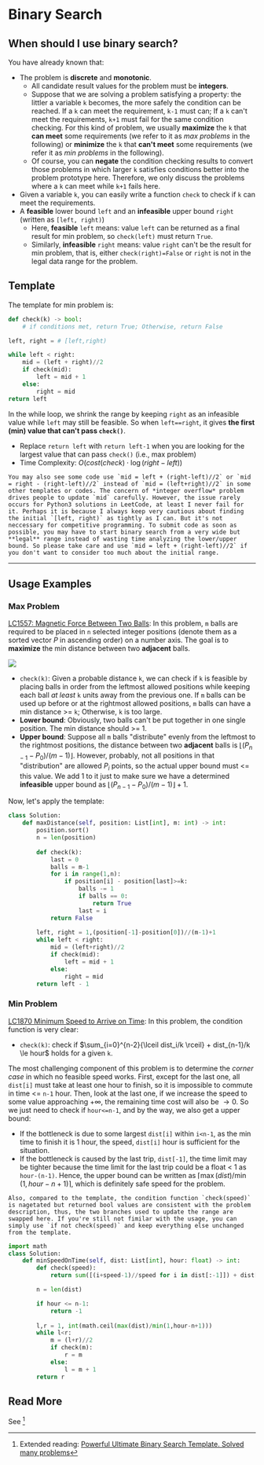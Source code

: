 # Binary Search

## When should I use binary search?

You have already known that:

- The problem is **discrete** and **monotonic**. 
  - All candidate result values for the problem must be **integers**.
  - Suppose that we are solving a problem satisfying a property: the littler a variable `k` becomes, the more safely the condition can be reached. If a `k` can meet the requirement, `k-1` must can; If a `k` can't meet the requirements, `k+1` must fail for the same condition checking. For this kind of problem, we usually **maximize** the `k` that **can meet** some requirements (we refer to it as *max problems* in the following) or **minimize** the `k` that **can't meet** some requirements (we refer it as *min problems* in the following).
  - Of course, you can **negate** the condition checking results to convert those problems in which larger `k` satisfies conditions better into the problem prototype here. Therefore, we only discuss the problems where a `k` can meet while `k+1` fails here.
- Given a variable `k`, you can easily write a function `check` to check if `k` can meet the requirements.
- A **feasible** lower bound `left` and an **infeasible** upper bound `right` (written as `[left, right)`)
    - Here, **feasible** `left` means: value `left` can be returned as a final result for min problem, so `check(left)` must return `True`.
    - Similarly, **infeasible** `right` means: value `right` can't be the result for min problem, that is, either `check(right)=False` or `right` is not in the legal data range for the problem.
    
    
## Template

The template for min problem is:

```python
def check(k) -> bool:
    # if conditions met, return True; Otherwise, return False

left, right = # [left,right)

while left < right:
    mid = (left + right)//2
    if check(mid):
        left = mid + 1
    else:
        right = mid
return left
```

In the while loop, we shrink the range by keeping `right` as an infeasible value while `left` may still be feasible. So when `left==right`, it gives **the first (min) value that can't pass `check()`**.
-  Replace `return left` with `return left-1` when you are looking for the largest value that can pass `check()` (i.e., max problem)
- Time Complexity: $O(cost(check)\cdot\log(right-left))$

````{note}
You may also see some code use `mid = left + (right-left)//2` or `mid = right - (right-left)//2` instead of `mid = (left+right)//2` in some other templates or codes. The concern of *integer overflow* problem drives people to update `mid` carefully. However, the issue rarely occurs for Python3 solutions in LeetCode, at least I never fail for it. Perhaps it is because I always keep very cautious about finding the initial `[left, right)` as tightly as I can. But it's not neccessary for competitive programming. To submit code as soon as possible, you may have to start binary search from a very wide but **legal** range instead of wasting time analyzing the lower/upper bound. So please take care and use `mid = left + (right-left)//2` if you don't want to consider too much about the initial range.
````

---

## Usage Examples

### Max Problem

[LC1557: Magnetic Force Between Two Balls](https://leetcode.com/problems/magnetic-force-between-two-balls/): In this problem, `m` balls are required to be placed in `n` selected integer positions (denote them as a sorted vector $P$ in ascending order) on a number axis. The goal is to **maximize** the min distance between two **adjacent** balls.

![](https://assets.leetcode.com/uploads/2020/08/11/q3v1.jpg)

- `check(k)`: Given a probable distance `k`, we can check if `k` is feasible by placing balls in order from the leftmost allowed positions while keeping each ball *at least* `k` units away from the previous one. If `m` balls can be used up before or at the rightmost allowed positions, `m` balls can have a min distance >= `k`; Otherwise, `k` is too large.
- **Lower bound**: Obviously, two balls can't be put together in one single position. The min distance should >= 1.
- **Upper bound**: Suppose all `m` balls "distribute" evenly from the leftmost to the rightmost positions, the distance between two **adjacent** balls is $\lfloor (P_{n-1} - P_0)/(m-1) \rfloor$. However, probably, not all positions in that "distribution" are allowed $P_i$ points, so the actual upper bound must <= this value. We add 1 to it just to make sure we have a determined **infeasible** upper bound as $\lfloor (P_{n-1} - P_0)/(m-1) \rfloor + 1$.

Now, let's apply the template:

```py
class Solution:
    def maxDistance(self, position: List[int], m: int) -> int:
        position.sort()
        n = len(position)
        
        def check(k):
            last = 0
            balls = m-1
            for i in range(1,n):
                if position[i] - position[last]>=k:
                    balls -= 1
                    if balls == 0:
                        return True
                    last = i
            return False
        
        left, right = 1,(position[-1]-position[0])//(m-1)+1
        while left < right:
            mid = (left+right)//2
            if check(mid):
                left = mid + 1
            else:
                right = mid
        return left - 1
```



### Min Problem

[LC1870 Minimum Speed to Arrive on Time](https://leetcode.com/problems/minimum-speed-to-arrive-on-time/): In this problem, the condition function is very clear:
- `check(k)`: check if $\sum_{i=0}^{n-2}{\lceil dist_i/k \rceil} + dist_{n-1}/k \le hour$ holds for a given `k`.

The most challenging component of this problem is to determine the *corner case* in which no feasible speed works. First, except for the last one, all `dist[i]` must take at least one hour to finish, so it is impossible to commute in time <= `n-1` hour. Then, look at the last one, if we increase the speed to some value approaching $+\infty$, the remaining time cost will also be $\to 0$. So we just need to check if `hour<=n-1`, and by the way, we also get a upper bound:
- If the bottleneck is due to some largest `dist[i]` within `i<n-1`, as the min time to finish it is 1 hour,  the speed, `dist[i]` hour is sufficient for the situation.
- If the bottleneck is caused by the last trip, `dist[-1]`, the time limit may be tighter because the time limit for the last trip could be a float < 1 as `hour-(n-1)`.
Hence, the upper bound can be written as $\lceil \max(dist)/\min(1,hour-n+1) \rceil$, which is definitely safe speed for the problem. 

````{note}
Also, compared to the template, the condition function `check(speed)` is nagetated but returned bool values are consistent with the problem description, thus, the two branches used to update the range are swapped here. If you're still not fimilar with the usage, you can simply use `if not check(speed)` and keep everything else unchanged from the template.
````

```py
import math
class Solution:
    def minSpeedOnTime(self, dist: List[int], hour: float) -> int:
        def check(speed):
            return sum([(i+speed-1)//speed for i in dist[:-1]]) + dist[-1]/speed <= hour

        n = len(dist)

        if hour <= n-1:
            return -1
        
        l,r = 1, int(math.ceil(max(dist)/min(1,hour-n+1)))
        while l<r:
            m = (l+r)//2
            if check(m):
                r = m
            else:
                l = m + 1
        return r
```

## Read More

See [^1]
    
      


[^1]: Extended reading: [Powerful Ultimate Binary Search Template. Solved many problems](https://leetcode.com/discuss/general-discussion/786126/python-powerful-ultimate-binary-search-template-solved-many-problems)


